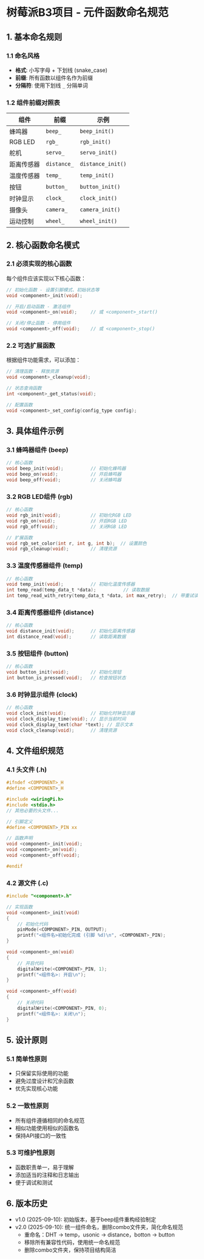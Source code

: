 # 树莓派B3项目 - 元件函数命名规范

## 1. 基本命名规则

### 1.1 命名风格
- **格式**: 小写字母 + 下划线 (snake_case)
- **前缀**: 所有函数以组件名作为前缀
- **分隔符**: 使用下划线 `_` 分隔单词

### 1.2 组件前缀对照表
| 组件 | 前缀 | 示例 |
|------|------|------|
| 蜂鸣器 | `beep_` | `beep_init()` |
| RGB LED | `rgb_` | `rgb_init()` |
| 舵机 | `servo_` | `servo_init()` |
| 距离传感器 | `distance_` | `distance_init()` |
| 温度传感器 | `temp_` | `temp_init()` |
| 按钮 | `button_` | `button_init()` |
| 时钟显示 | `clock_` | `clock_init()` |
| 摄像头 | `camera_` | `camera_init()` |
| 运动控制 | `wheel_` | `wheel_init()` |

## 2. 核心函数命名模式

### 2.1 必须实现的核心函数
每个组件应该实现以下核心函数：

```c
// 初始化函数 - 设置引脚模式、初始状态等
void <component>_init(void);

// 开启/启动函数 - 激活组件
void <component>_on(void);     // 或 <component>_start()

// 关闭/停止函数 - 停用组件  
void <component>_off(void);    // 或 <component>_stop()
```

### 2.2 可选扩展函数
根据组件功能需求，可以添加：

```c
// 清理函数 - 释放资源
void <component>_cleanup(void);

// 状态查询函数
int <component>_get_status(void);

// 配置函数
void <component>_set_config(config_type config);
```

## 3. 具体组件示例

### 3.1 蜂鸣器组件 (beep)
```c
// 核心函数
void beep_init(void);          // 初始化蜂鸣器
void beep_on(void);            // 开启蜂鸣器
void beep_off(void);           // 关闭蜂鸣器
```

### 3.2 RGB LED组件 (rgb)
```c
// 核心函数
void rgb_init(void);           // 初始化RGB LED
void rgb_on(void);             // 开启RGB LED
void rgb_off(void);            // 关闭RGB LED

// 扩展函数
void rgb_set_color(int r, int g, int b);  // 设置颜色
void rgb_cleanup(void);        // 清理资源
```

### 3.3 温度传感器组件 (temp)
```c
// 核心函数  
void temp_init(void);          // 初始化温度传感器
int temp_read(temp_data_t *data);          // 读取数据
int temp_read_with_retry(temp_data_t *data, int max_retry);  // 带重试读取
```

### 3.4 距离传感器组件 (distance)
```c
// 核心函数  
void distance_init(void);      // 初始化距离传感器
int distance_read(void);       // 读取距离数据
```

### 3.5 按钮组件 (button)
```c
// 核心函数
void button_init(void);        // 初始化按钮
int button_is_pressed(void);   // 检查按钮状态
```

### 3.6 时钟显示组件 (clock)
```c
// 核心函数
void clock_init(void);         // 初始化时钟显示器
void clock_display_time(void); // 显示当前时间
void clock_display_text(char *text); // 显示文本
void clock_cleanup(void);      // 清理资源
```

## 4. 文件组织规范

### 4.1 头文件 (.h)
```c
#ifndef <COMPONENT>_H
#define <COMPONENT>_H

#include <wiringPi.h>
#include <stdio.h>
// 其他必要的头文件...

// 引脚定义
#define <COMPONENT>_PIN xx

// 函数声明
void <component>_init(void);
void <component>_on(void);
void <component>_off(void);

#endif
```

### 4.2 源文件 (.c)
```c
#include "<component>.h"

// 实现函数
void <component>_init(void)
{
    // 初始化代码
    pinMode(<COMPONENT>_PIN, OUTPUT);
    printf("<组件名>初始化完成 (引脚 %d)\n", <COMPONENT>_PIN);
}

void <component>_on(void)
{
    // 开启代码
    digitalWrite(<COMPONENT>_PIN, 1);
    printf("<组件名>: 开启\n");
}

void <component>_off(void)
{
    // 关闭代码
    digitalWrite(<COMPONENT>_PIN, 0);
    printf("<组件名>: 关闭\n");
}
```

## 5. 设计原则

### 5.1 简单性原则
- 只保留实际使用的功能
- 避免过度设计和冗余函数
- 优先实现核心功能

### 5.2 一致性原则
- 所有组件遵循相同的命名规范
- 相似功能使用相似的函数名
- 保持API接口的一致性

### 5.3 可维护性原则
- 函数职责单一，易于理解
- 添加适当的注释和日志输出
- 便于调试和测试

## 6. 版本历史

- v1.0 (2025-09-10): 初始版本，基于beep组件重构经验制定
- v2.0 (2025-09-10): 统一组件命名，删除combo文件夹，简化命名规范
  - 重命名：DHT → temp，usonic → distance，botton → button
  - 移除所有兼容性代码，使用统一命名规范
  - 删除combo文件夹，保持项目结构简洁
